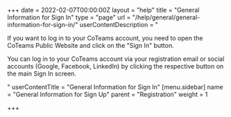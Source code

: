 +++
date = 2022-02-07T00:00:00Z
layout = "help"
title = "General Information for Sign In"
type = "page"
url = "/help/general/general-information-for-sign-in/"
userContentDescription = "<p>If you want to log in to your CoTeams account, you need to open the CoTeams Public Website and click on the \"Sign In\" button.</p><p>You can log in to your CoTeams account via your registration email or social accounts (Google, Facebook, LinkedIn) by clicking the respective button on the main Sign In screen.</p>"
userContentTitle = "General Information for Sign In"
[menu.sidebar]
name = "General Information for Sign Up"
parent = "Registration"
weight = 1

+++
